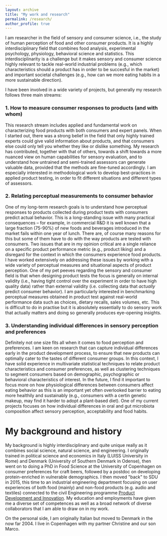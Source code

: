 ```yaml
---
layout: archive
title: "My work and research"
permalink: /research/
author_profile: true
---
```


I am researcher in the field of sensory and consumer science, i.e., the study of human perception of food and other consumer products. It is a highly interdisciplinary field that combines food analysis, experimental psychology, physiology, behavioral science and statistics. This interdisciplinarity is a challenge but it makes sensory and consumer science highly relevant to tackle real-world industrial problems (e.g., which characteristics should a product has in order to be succesful in the market) and important societal challenges (e.g., how can we more eating habits in a more sustainable direction). 

I have been involved in a wide variety of projects, but generally my research follows three main streams:

### 1. How to measure consumer responses to products (and with whom)
This research stream includes applied and fundamental work on characterizing food products with both consumers and expert panels. When I started out, there was a strong belief in the field that only highly trained experts could give valid information about products, and that consumers else could only tell you whether they like or dislike something. My research has contributed, together with that of others, towards a shift towards a more nuanced view on human capabilities for sensory evaluation, and to understand how untrained and semi-trained assessors can generate valuable data, provided that the methods are fine-tuned accordingly. I am especially interested in methodological work to develop best-practices in applied product testing, in order to fit different situations and different types of assessors. 

### 2. Relating perceptual measurements to consumer behavior
One of my long-term research goals is to understand how perceptual responses to products collected during product tests with consumers predict actual behavior. This is a long-standing issue with many practical consequences – for example, in commercial R&D it is well known that a large fraction (75-90%) of new foods and beverages introduced in the market fails within one year of lunch. There are, of course many reasons for this but some of them have to do with the way products are tested with consumers. Two issues that are in my opinion critical are a single reliance on a specific product performance metric (e.g., product liking) and a disregard for the context in which the consumers experience food products. I have worked extensively on addressing these issues by working with a wide variety of perceptual measures and situational aspects of product perception. One of my pet peeves regarding the sensory and consumer field is that when designing product tests the focus is generally on internal validity (i.e., having tight control over the experiment in order to have high quality data) rather than external validity (i.e. collecting data that *actually* predict consumer behavior). I am particularly interested in benchmarking perceptual measures obtained in product test against real-world performance data such as choices, dietary recalls, sales volumes, etc. This is difficult to do in practise but it is absolutely essentially to do sensory work that actually matters and doing so generally produces eye-opening insights.

### 3. Understanding individual differences in sensory perception and preferences 
Definitely not one size fits all when it comes to food perception and preferences. I am keen on research that can capture individual differences early in the product development process, to ensure that new products can optimally cater to the tastes of different consumer groups. In this context, I have solid experience in multivariate statistical techniques to relate product characteristics and consumer preferences, as well as clustering techniques to segment consumers based on demographic, psychographic or behavioral characteristics of interest. In the future, I find it important to focus more on how physiological differences between consumers affect eating behavior as this is an important yet often overlooked barrier to eating more healthily and sustainably (e.g., consumers with a certin genetic makeup, may find it harder to adopt a plant-based diet). One of my current projects focuses on how individual differences in oral and gut microbiota composition affect sensory perception, acceptability and food habits. 


My background and history
======
My background is highly interdisciplinary and quite unique really as it combines social science, natural science, and engineering. I originally trained in political science and economics in Italy (LUISS University in Rome) and Denmark (University of Southern Denmark in Odense), then went on to doing a PhD in Food Science at the University of Copenhagen on consumer preferences for craft beers, followed by a postdoc on developing protein-enriched in vulnerable demographics. I then moved "back" to SDU in 2015, this time to an industrial engineering department focusing on user experiences of both food (mainly) and non-food products (e.g. audio and textiles) connected to the civil Engineering programme [Product Development and Innovation](https://www.sdu.dk/en/uddannelse/kandidat/product-development-innovation). My education and employments have given me a diverse set of competences as well as a broad network of diverse collaborators that I am able to draw on in my work. 

On the personal side, I am originally Italian but moved to Denmark in the now far 2004. I live in Copenhagen with my partner Christine and our son Marco. 
